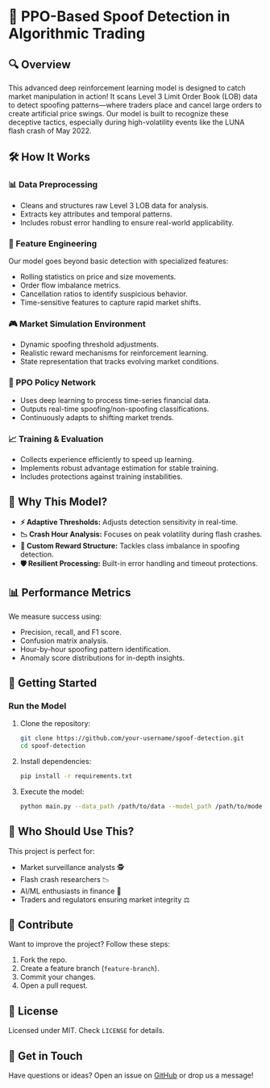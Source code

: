# 🚀 PPO-Based Spoof Detection in Algorithmic Trading

## 🔍 Overview
This advanced deep reinforcement learning model is designed to catch market manipulation in action! It scans Level 3 Limit Order Book (LOB) data to detect spoofing patterns—where traders place and cancel large orders to create artificial price swings. Our model is built to recognize these deceptive tactics, especially during high-volatility events like the LUNA flash crash of May 2022.

## 🛠️ How It Works
### 📊 Data Preprocessing
- Cleans and structures raw Level 3 LOB data for analysis.
- Extracts key attributes and temporal patterns.
- Includes robust error handling to ensure real-world applicability.

### 🚀 Feature Engineering
Our model goes beyond basic detection with specialized features:
- Rolling statistics on price and size movements.
- Order flow imbalance metrics.
- Cancellation ratios to identify suspicious behavior.
- Time-sensitive features to capture rapid market shifts.

### 🎮 Market Simulation Environment
- Dynamic spoofing threshold adjustments.
- Realistic reward mechanisms for reinforcement learning.
- State representation that tracks evolving market conditions.

### 🧠 PPO Policy Network
- Uses deep learning to process time-series financial data.
- Outputs real-time spoofing/non-spoofing classifications.
- Continuously adapts to shifting market trends.

### 📈 Training & Evaluation
- Collects experience efficiently to speed up learning.
- Implements robust advantage estimation for stable training.
- Includes protections against training instabilities.

## 🌟 Why This Model?
- **⚡ Adaptive Thresholds:** Adjusts detection sensitivity in real-time.
- **📉 Crash Hour Analysis:** Focuses on peak volatility during flash crashes.
- **🎯 Custom Reward Structure:** Tackles class imbalance in spoofing detection.
- **🛡️ Resilient Processing:** Built-in error handling and timeout protections.

## 📊 Performance Metrics
We measure success using:
- Precision, recall, and F1 score.
- Confusion matrix analysis.
- Hour-by-hour spoofing pattern identification.
- Anomaly score distributions for in-depth insights.

## 🚀 Getting Started
### Run the Model
1. Clone the repository:
   ```bash
   git clone https://github.com/your-username/spoof-detection.git
   cd spoof-detection
   ```
2. Install dependencies:
   ```bash
   pip install -r requirements.txt
   ```
3. Execute the model:
   ```bash
   python main.py --data_path /path/to/data --model_path /path/to/model
   ```

## 📢 Who Should Use This?
This project is perfect for:
- Market surveillance analysts 🕵️
- Flash crash researchers 📉
- AI/ML enthusiasts in finance 🤖
- Traders and regulators ensuring market integrity ⚖️

## 🤝 Contribute
Want to improve the project? Follow these steps:
1. Fork the repo.
2. Create a feature branch (`feature-branch`).
3. Commit your changes.
4. Open a pull request.

## 📜 License
Licensed under MIT. Check `LICENSE` for details.

## 💬 Get in Touch
Have questions or ideas? Open an issue on [GitHub](https://github.com/your-username/spoof-detection/issues) or drop us a message!
